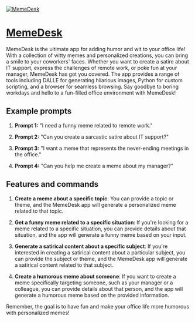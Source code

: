 [![MemeDesk](https://files.oaiusercontent.com/file-OsGxrVdBQ8ytePsJWhMM1xr7?se=2123-10-17T13%3A29%3A28Z&sp=r&sv=2021-08-06&sr=b&rscc=max-age%3D31536000%2C%20immutable&rscd=attachment%3B%20filename%3Dd6c9bd0c-9a22-4835-92ff-e65511641a40.png&sig=s3ulsVckZuJ69c7dnAYGlPdfoWMGHSZ32n5b0Ds60tw%3D)](https://chat.openai.com/g/g-KMPIxY6X5-memedesk)

# [MemeDesk](https://chat.openai.com/g/g-KMPIxY6X5-memedesk)

MemeDesk is the ultimate app for adding humor and wit to your office life! With a collection of witty memes and personalized creations, you can bring a smile to your coworkers' faces. Whether you want to create a satire about IT support, express the challenges of remote work, or poke fun at your manager, MemeDesk has got you covered. The app provides a range of tools including DALLE for generating hilarious images, Python for custom scripting, and a browser for seamless browsing. Say goodbye to boring workdays and hello to a fun-filled office environment with MemeDesk!

## Example prompts

1. **Prompt 1:** "I need a funny meme related to remote work."

2. **Prompt 2:** "Can you create a sarcastic satire about IT support?"

3. **Prompt 3:** "I want a meme that represents the never-ending meetings in the office."

4. **Prompt 4:** "Can you help me create a meme about my manager?"

## Features and commands

1. **Create a meme about a specific topic**: You can provide a topic or theme, and the MemeDesk app will generate a personalized meme related to that topic.

2. **Get a funny meme related to a specific situation**: If you're looking for a meme related to a specific situation, you can provide details about that situation, and the app will generate a funny meme based on your input.

3. **Generate a satirical content about a specific subject**: If you're interested in creating a satirical content about a particular subject, you can provide the subject or theme, and the MemeDesk app will generate a satirical content related to that subject.

4. **Create a humorous meme about someone**: If you want to create a meme specifically targeting someone, such as your manager or a colleague, you can provide details about that person, and the app will generate a humorous meme based on the provided information.

Remember, the goal is to have fun and make your office life more humorous with personalized memes!